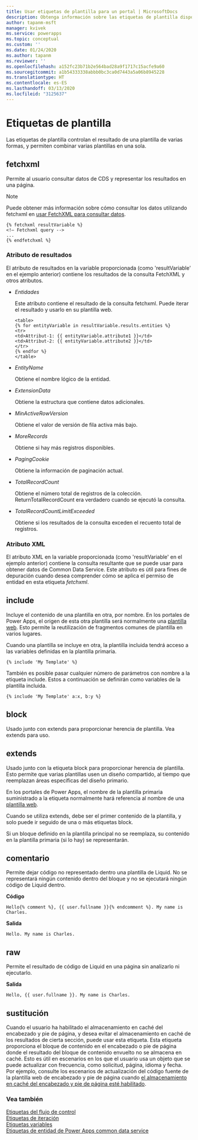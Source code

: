 ```yaml
---
title: Usar etiquetas de plantilla para un portal | MicrosoftDocs
description: Obtenga información sobre las etiquetas de plantilla disponibles en el portal.
author: tapanm-msft
manager: kvivek
ms.service: powerapps
ms.topic: conceptual
ms.custom: ''
ms.date: 01/24/2020
ms.author: tapanm
ms.reviewer: ''
ms.openlocfilehash: a152fc23b71b2e564bad28a9f1717c15acfe9a60
ms.sourcegitcommit: a1b54333338abbb0bc3ca0d7443a5a06b8945228
ms.translationtype: HT
ms.contentlocale: es-ES
ms.lasthandoff: 03/13/2020
ms.locfileid: "3125637"
---
```

# <a name="template-tags"></a>Etiquetas de plantilla

Las etiquetas de plantilla controlan el resultado de una plantilla de varias formas, y permiten combinar varias plantillas en una sola.

## <a name="fetchxml"></a>fetchxml

Permite al usuario consultar datos de CDS y representar los resultados en una página.

> [!NOTE]
> Puede obtener más información sobre cómo consultar los datos utilizando fetchxml en [usar FetchXML para consultar datos](https://docs.microsoft.com/powerapps/developer/common-data-service/use-fetchxml-construct-query).

```
{% fetchxml resultVariable %}
<!— Fetchxml query -->
...
{% endfetchxml %}
```

### <a name="results-attribute"></a>Atributo de resultados

El atributo de resultados en la variable proporcionada (como 'resultVariable' en el ejemplo anterior) contiene los resultados de la consulta FetchXML y otros atributos.

- *Entidades*

    Este atributo contiene el resultado de la consulta fetchxml. Puede iterar el resultado y usarlo en su plantilla web.

    ```
    <table> 
    {% for entityVariable in resultVariable.results.entities %} 
    <tr> 
    <td>Attribut-1: {{ entityVariable.attribute1 }}</td> 
    <td>Attribut-2: {{ entityVariable.attribute2 }}</td> 
    </tr> 
    {% endfor %} 
    </table> 
    ```

- *EntityName*

    Obtiene el nombre lógico de la entidad.

- *ExtensionData*

    Obtiene la estructura que contiene datos adicionales.

- *MinActiveRowVersion*

    Obtiene el valor de versión de fila activa más bajo.

- *MoreRecords*

    Obtiene si hay más registros disponibles.

- *PagingCookie*

    Obtiene la información de paginación actual.

- *TotalRecordCount*

    Obtiene el número total de registros de la colección. <br/>
    ReturnTotalRecordCount era verdadero cuando se ejecutó la consulta.

- *TotalRecordCountLimitExceeded*

    Obtiene si los resultados de la consulta exceden el recuento total de registros.

### <a name="xml-attribute"></a>Atributo XML

El atributo XML en la variable proporcionada (como 'resultVariable' en el ejemplo anterior) contiene la consulta resultante que se puede usar para obtener datos de Common Data Service. Este atributo es útil para fines de depuración cuando desea comprender cómo se aplica el permiso de entidad en esta etiqueta *fetchxml*.  

## <a name="include"></a>include

Incluye el contenido de una plantilla en otra, por nombre. En los portales de Power Apps, el origen de esta otra plantilla será normalmente una [plantilla web](store-content-web-templates.md). Esto permite la reutilización de fragmentos comunes de plantilla en varios lugares.  

Cuando una plantilla se incluye en otra, la plantilla incluida tendrá acceso a las variables definidas en la plantilla primaria.

`{% include 'My Template' %}`

También es posible pasar cualquier número de parámetros con nombre a la etiqueta include. Estos a continuación se definirán como variables de la plantilla incluida.

`{% include 'My Template' a:x, b:y %}`

## <a name="block"></a>block

Usado junto con extends para proporcionar herencia de plantilla. Vea extends para uso.

## <a name="extends"></a>extends

Usado junto con la etiqueta block para proporcionar herencia de plantilla. Esto permite que varias plantillas usen un diseño compartido, al tiempo que reemplazan áreas específicas del diseño primario.

En los portales de Power Apps, el nombre de la plantilla primaria suministrado a la etiqueta normalmente hará referencia al nombre de una [plantilla web](store-content-web-templates.md).  

Cuando se utiliza extends, debe ser el primer contenido de la plantilla, y solo puede ir seguido de una o más etiquetas block.

Si un bloque definido en la plantilla principal no se reemplaza, su contenido en la plantilla primaria (si lo hay) se representarán.

## <a name="comment"></a>comentario

Permite dejar código no representado dentro una plantilla de Liquid. No se representará ningún contenido dentro del bloque y no se ejecutará ningún código de Liquid dentro.

**Código**

`Hello{% comment %}, {{ user.fullname }}{% endcomment %}. My name is Charles.`

**Salida**

`Hello. My name is Charles.`

## <a name="raw"></a>raw

Permite el resultado de código de Liquid en una página sin analizarlo ni ejecutarlo.

**Salida**

`Hello, {{ user.fullname }}. My name is Charles.`

## <a name="substitution"></a>sustitución

Cuando el usuario ha habilitado el almacenamiento en caché del encabezado y pie de página, y desea evitar el almacenamiento en caché de los resultados de cierta sección, puede usar esta etiqueta. Esta etiqueta proporciona el bloque de contenido en el encabezado o pie de página donde el resultado del bloque de contenido envuelto no se almacena en caché. Esto es útil en escenarios en los que el usuario usa un objeto que se puede actualizar con frecuencia, como solicitud, página, idioma y fecha. Por ejemplo, consulte los escenarios de actualización del código fuente de la plantilla web de encabezado y pie de página cuando [el almacenamiento en caché del encabezado y pie de página esté habilitado](../configure/enable-header-footer-output-caching.md).

### <a name="see-also"></a>Vea también

[Etiquetas del flujo de control](control-flow-tags.md)<br>
[Etiquetas de iteración](iteration-tags.md)<br>
[Etiquetas variables](variable-tags.md)<br>
[Etiquetas de entidad de Power Apps common data service](portals-entity-tags.md)
